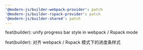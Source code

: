 ```yaml
---
'@modern-js/builder-webpack-provider': patch
'@modern-js/builder-rspack-provider': patch
'@modern-js/builder-shared': patch
---
```


feat(builder): unify progress bar style in webpack / Rspack mode

feat(builder): 对齐 webpack / Rspack 模式下的进度条样式
